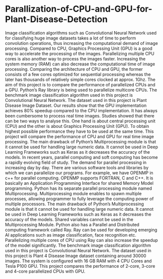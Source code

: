 # Parallization-of-CPU-and-GPU-for-Plant-Disease-Detection
Image classification algorithms such as Convolutional Neural Network used for classifying huge image datasets takes a lot of time to perform convolution operations, thus increasing the computational demand of image processing. Compared to CPU, Graphics Processing Unit (GPU) is a good way to accelerate the processing of the images. Parallelizing multiple CPU cores is also another way to process the images faster.   Increasing the system memory (RAM) can also decrease the computational time of image processing. Comparing the architecture of CPU and GPU, the former consists of a few cores optimized for sequential processing whereas the later has thousands of relatively simple cores clocked at approx. 1Ghz. The aim of this project is to compare the performance of parallelized CPUs and a GPU. Python’s Ray library is being used to parallelize multicore CPUs. The benchmark image classification algorithm used in this project is Convolutional Neural Network. The dataset used in this project is Plant Disease Image Dataset. Our results show that the GPU implementation achieves 80% speedup compared to the CPU implementation.    It has always been cumbersome to process real time images. Studies showed that there can be two ways to analyse this. One hand is about central processing unit (CPU) and the other is about Graphics Processing Unit (GPU). To obtain highest possible performance they have to be used at the same time. This project will compare the performance of CPU and GPU for real time image processing. The main drawback of Python’s Multiprocessing module is that it cannot be used for handling large numeric data. It cannot be used in Deep Learning Frameworks such as Keras as it decreases the accuracy of the models.  In recent years, parallel computing and soft computing has become a rapidly evolving field of study. The demand for parallel processing in increasing day by day. There are various software tools and libraries by which we can parallelize our programs.   For example, we have OPENMP in c++ for parallel computing. OPENMP supports FORTRAN, C and C++. It is basically an Application Programming Interface for shared Memory Model programming. Python has its separate parallel processing module named Multiprocessing. Multiprocessing module enables to spawn multiple processes, allowing programmer to fully leverage the computing power of multiple processors.   The main drawback of Python’s Multiprocessing module is that it cannot be used for handling large numeric data. It cannot be used in Deep Learning Frameworks such as Keras as it decreases the accuracy of the models. Shared variables cannot be used in the Multiprocessing Module. Python also has a Parallel and Distributed computing framework called Ray. Ray can be used for developing emerging AI applications such as image classification, face recognition etc.   Parallelizing multiple cores of CPU using Ray can also increase the speedup of the model significantly. The benchmark image classification algorithm used in this project is Convolutional Neural Network. The dataset used in this project is Plant 4 Disease Image dataset containing around 30000 images. The system is configured with 16 GB RAM with 4 CPU Cores and Tesla P100 GPU. This project compares the performance of 2-core, 3-core and 4-core parallelized CPUs with GPU.

